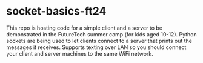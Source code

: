 # socket-basics-ft24

This repo is hosting code for a simple client and a server to be demonstrated in the FutureTech summer camp (for kids aged 10-12). Python sockets are being used to let clients connect to a server that prints out the messages it receives.
Supports texting over LAN so you should connect your client and server machines to the same WiFi network. 
